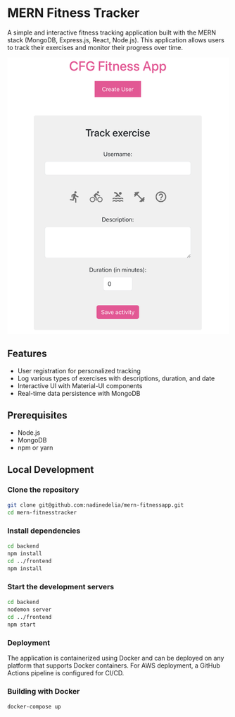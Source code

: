 # MERN Fitness Tracker

A simple and interactive fitness tracking application built with the MERN stack (MongoDB, Express.js, React, Node.js). This application allows users to track their exercises and monitor their progress over time.

![Application Screenshot](frontpage.png)  

## Features

- User registration for personalized tracking
- Log various types of exercises with descriptions, duration, and date
- Interactive UI with Material-UI components
- Real-time data persistence with MongoDB

## Prerequisites

- Node.js
- MongoDB
- npm or yarn

## Local Development

### Clone the repository

```sh
git clone git@github.com:nadinedelia/mern-fitnessapp.git
cd mern-fitnesstracker
```

### Install dependencies

```sh
cd backend
npm install
cd ../frontend
npm install
```

### Start the development servers

```sh
cd backend
nodemon server
cd ../frontend
npm start
```

### Deployment
The application is containerized using Docker and can be deployed on any platform that supports Docker containers. For AWS deployment, a GitHub Actions pipeline is configured for CI/CD.

### Building with Docker

```
docker-compose up
```
